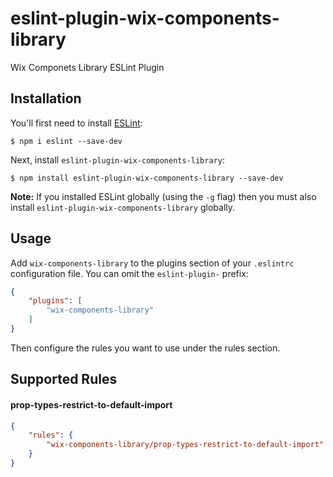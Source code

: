 # eslint-plugin-wix-components-library

Wix Componets Library ESLint Plugin

## Installation

You'll first need to install [ESLint](http://eslint.org):

```
$ npm i eslint --save-dev
```

Next, install `eslint-plugin-wix-components-library`:

```
$ npm install eslint-plugin-wix-components-library --save-dev
```

**Note:** If you installed ESLint globally (using the `-g` flag) then you must also install `eslint-plugin-wix-components-library` globally.

## Usage

Add `wix-components-library` to the plugins section of your `.eslintrc` configuration file. You can omit the `eslint-plugin-` prefix:

```json
{
    "plugins": [
        "wix-components-library"
    ]
}
```


Then configure the rules you want to use under the rules section.
## Supported Rules

#### prop-types-restrict-to-default-import
```json
{
    "rules": {
        "wix-components-library/prop-types-restrict-to-default-import": 2
    }
}
```
